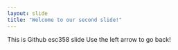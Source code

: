 ```yaml
---
layout: slide
title: "Welcome to our second slide!"
---
```

This is Github esc358 slide
Use the left arrow to go back!
